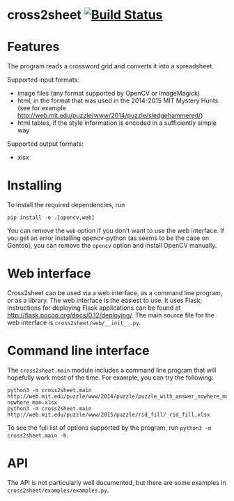 cross2sheet [![Build Status](https://travis-ci.org/dgulotta/cross2sheet.svg?branch=master)](https://travis-ci.org/dgulotta/cross2sheet)
===========

Features
========
The program reads a crossword grid and converts it into a spreadsheet.

Supported input formats:
* image files (any format supported by OpenCV or ImageMagick)
* html, in the format that was used in the 2014-2015 MIT Mystery Hunts (see for example http://web.mit.edu/puzzle/www/2014/puzzle/sledgehammered/)
* html tables, if the style information is encoded in a sufficiently simple way

Supported output formats:
* xlsx

Installing
==========

To install the required dependencies, run
```
pip install -e .[opencv,web]
```
You can remove the `web` option if you don't want to use the web interface.
If you get an error installing opencv-python (as seems to be the case on
Gentoo), you can remove the `opencv` option and install OpenCV manually.

Web interface
=============

Cross2sheet can be used via a web interface, as a command line program, or
as a library.  The web interface is the easiest to use.  It uses Flask;
instructions for deploying Flask applications can be found at
http://flask.pocoo.org/docs/0.12/deploying/.  The main source file for the
web interface is `cross2sheet/web/__init__.py`.

Command line interface
======================

The `cross2sheet.main` module includes a command line program that will
hopefully work most of the time.  For example, you can try the following:
```
python3 -m cross2sheet.main http://web.mit.edu/puzzle/www/2014/puzzle/puzzle_with_answer_nowhere_man/grid.png nowhere_man.xlsx
python3 -m cross2sheet.main http://web.mit.edu/puzzle/www/2015/puzzle/rid_fill/ rid_fill.xlsx
```
To see the full list of options supported by the program, run `python3 -m cross2sheet.main -h`.

API
===

The API is not particularly well documented, but there are some examples
in `cross2sheet/examples/examples.py`.
